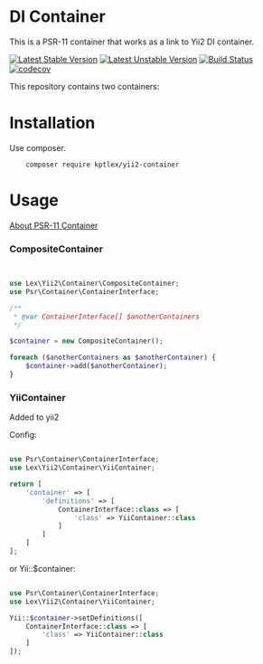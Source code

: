 # DI Container

This is a PSR-11 container that works as a link to Yii2 DI container.

[![Latest Stable Version](https://poser.pugx.org/kptlex/yii2-container/v)](//packagist.org/packages/kptlex/yii2-container)
[![Latest Unstable Version](https://poser.pugx.org/kptlex/yii2-container/v/unstable)](//packagist.org/packages/kptlex/container)
[![Build Status](https://github.com/kptlex/yii2-container/workflows/build/badge.svg)](https://github.com/kptlex/yii2-container/actions)
[![codecov](https://codecov.io/gh/kptlex/yii2-container/branch/main/graph/badge.svg?token=8QNr91A4VZ)](https://codecov.io/gh/kptlex/yii2-container)

This repository contains two containers:

# Installation

Use composer.

```
    composer require kptlex/yii2-container
```

# Usage

[About PSR-11 Container](https://www.php-fig.org/psr/psr-11/ "Learn more")

### CompositeContainer

```php


use Lex\Yii2\Container\CompositeContainer;
use Psr\Container\ContainerInterface;

/**
 * @var ContainerInterface[] $anotherContainers
 */

$container = new CompositeContainer();

foreach ($anotherContainers as $anotherContainer) {
    $container->add($anotherContainer);
}

```

### YiiContainer

Added to yii2

Config:

```php

use Psr\Container\ContainerInterface; 
use Lex\Yii2\Container\YiiContainer;

return [
    'container' => [
        'definitions' => [
            ContainerInterface::class => [
                'class' => YiiContainer::class
            ]
        ]
    ]
];
```

or Yii::$container:

```php

use Psr\Container\ContainerInterface; 
use Lex\Yii2\Container\YiiContainer;

Yii::$container->setDefinitions([
    ContainerInterface::class => [
        'class' => YiiContainer::class
    ]
]);
```
